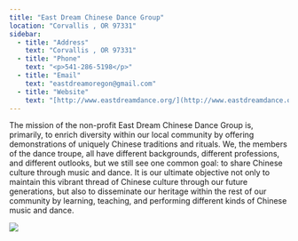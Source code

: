 ```yaml
---
title: "East Dream Chinese Dance Group"
location: "Corvallis , OR 97331"
sidebar:
  - title: "Address"
    text: "Corvallis , OR 97331"
  - title: "Phone"
    text: "<p>541-286-5198</p>"
  - title: "Email"
    text: "eastdreamoregon@gmail.com"
  - title: "Website"
    text: "[http://www.eastdreamdance.org/](http://www.eastdreamdance.org/)"
---
```


The mission of the non-profit East Dream Chinese Dance Group is, primarily, to enrich diversity within our local community by offering demonstrations of uniquely Chinese traditions and rituals. We, the members of the dance troupe, all have different backgrounds, different professions, and different outlooks, but we still see one common goal: to share Chinese culture through music and dance. It is our ultimate objective not only to maintain this vibrant thread of Chinese culture through our future generations, but also to disseminate our heritage within the rest of our community by learning, teaching, and performing different kinds of Chinese music and dance.

![](https://res.cloudinary.com/dhngj18do/image/upload/f_auto,q_auto/v1/images/activities/eastdreamdance_psbjjgkafqoox3qgfrgb)
